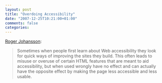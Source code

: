 ```yaml
---
layout: post
title: "Overdoing Accessibility"
date: "2007-12-25T10:21:00+01:00"
comments: false
categories: 
---
```


<p><a href="http://www.456bereastreet.com/archive/200712/overdoing_accessibility/">Roger Johansson</a>:</p>

<blockquote>
<p>Sometimes when people first learn about Web accessibility they look for quick ways of improving the sites they build. This often leads to misuse or overuse of certain HTML features that are meant to aid accessibility, but when used wrongly have no effect and can actually have the opposite effect by making the page less accessible and less usable.</p>
</blockquote>


